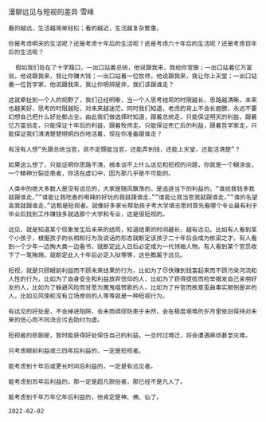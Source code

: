 漫聊远见与短视的差异
雪峰

    看的越远，生活越简单轻松；看的越近，生活越复杂繁重。

    你是考虑明天的生活呢？还是考虑十年后的生活呢？还是考虑六十年后的生活呢？还是考虑百年后的生活呢？

      假如我们处在了十字路口，一出口站着总统，他说跟我来，我给你官做；一出口站着亿万富翁，他说跟我来，我让你赚大钱；一出口站着一位牧师，他说跟我来，我让你上天堂；一出口站着一位哲学家，他说跟我来，我让你明辨是非，我们该跟谁走？

    这就牵扯到一个人的视野了，我们已经明晰，当一个人思考结局的时限越长，思路越清晰，未来也越美好，思考的时限越短，对未来越迷茫。同时我们知道，老虎的背上不会长翅膀，永远不要幻想自己把什么好处都占全。由此我们做选择时知道，跟着总统走，只能保证明天的利益，跟着亿万富翁走，只能保证十年后的利益，跟着牧师走，只能保证死亡后的利益，跟着哲学家走，只能保证我们清清楚楚明明白白地活着，现在你准备跟谁走？

    有没有人想“先跟总统当官，说不定既能当官，还能弄到钱，还能上天堂，还能活清楚”？

    如果这么想了，只能证明你思路不清，根本谈不上什么远见和短视的问题，你就是一个糊涂虫，一个精神分裂症患者，你活在虚幻中，因为那几乎是不可能的。

    人类中的绝大多数人是没有远见的，大家是随风飘荡的，是追逐当下的利益的，“谁给我钱多我就跟谁走，”“谁能让我吃香的喝辣的好玩的我就跟谁走，”“谁能让我当官我就跟谁走，”“谁的名望高我就跟谁走，”这都是短视者。就像好多家长帮助孩子考大学填志愿时首先看哪个专业最有利于毕业后找到工作赚钱多就选那个大学和专业，这是很短视的。

    远见，就是知道某个现象发生后未来的结局，知道结果的时间越长，越有远见。比如有人看到某个小孩子，根据孩子的长相和行为及说话的形态就断定该孩子二十年后会成为栋梁之才。有人看到一个少年一边掏大粪一边看书，就断定此人日后必定成为一代领袖人物。有人看到某个官员收下了一笔贿赂，就断定此人十年后必定入狱等等，这些都属于远见。

    短视，就是只顾眼前利益而不顾未来结果的行为，比如为了尽快赚到钱富起来而不顾污染河流和人性的行为，比如为了自身安全和利益放弃信仰的人，比如为了获得提拔而检举揭发自己亲朋好友的人，比如为了躲避风险而甘愿为魔鬼唱赞歌的人，比如为了升官而故意歪曲事实颠倒是非的人，比如见风使舵没有立场原则的人等等就是一种短视行为。

    有远见的好处是，不会掉进陷阱，会未雨绸缪防患于未然，会在极度艰难的岁月里依旧保持对未来的信心而不同流合污去助纣为虐。

    短视者的悲剧是，暂时能获得好处保住自己的利益，一旦时过境迁，将会遭遇麻烦甚至灾难。

    只考虑眼前利益或三四年后利益的，一定是短视者。

    能考虑到十年后或更长时间后利益的，一定是有远见者。

    能考虑到百年后利益的，那一定是超凡脱俗者，那已经不是凡人了。

    能考虑到千年万年亿年后利益的，他肯定是神、佛、仙了。

    2022-02-02




